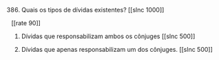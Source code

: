 386. Quais  os tipos  de dívidas  existentes?
[[slnc 1000]]

[[rate 90]]

1)  Dívidas  que  responsabilizam  ambos  os cônjuges
[[slnc 500]]

2)  Dívidas  que  apenas responsabilizam  um  dos cônjuges.
[[slnc 500]]

